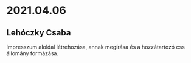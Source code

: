 # 2021.04.06
## Lehóczky Csaba
Impresszum aloldal létrehozása, annak megírása és a hozzátartozó css állomány formázása.